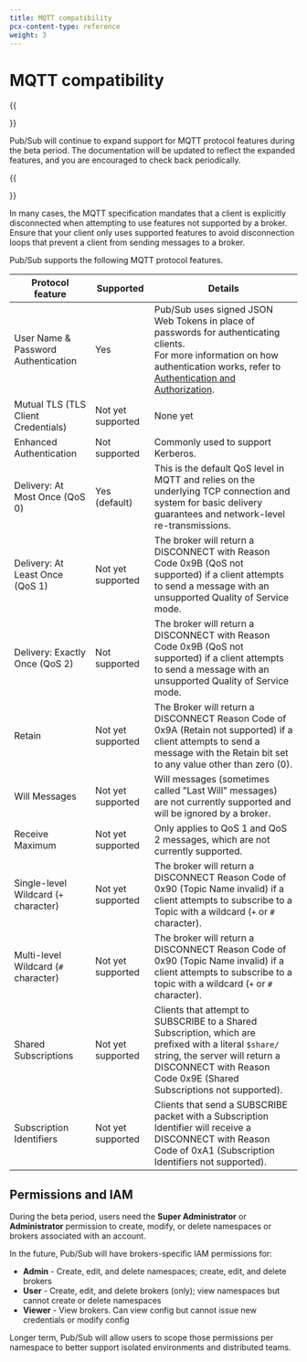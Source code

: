 ```yaml
---
title: MQTT compatibility
pcx-content-type: reference
weight: 3
---
```


# MQTT compatibility

{{<Aside type="note">}}

Pub/Sub will continue to expand support for MQTT protocol features during the beta period. The documentation will be updated to reflect the expanded features, and you are encouraged to check back periodically.

{{</Aside>}}

In many cases, the MQTT specification mandates that a client is explicitly disconnected when attempting to use features not supported by a broker. Ensure that your client only uses supported features to avoid disconnection loops that prevent a client from sending messages to a broker.

Pub/Sub supports the following MQTT protocol features.

| Protocol feature                      | Supported         | Details |
|---------------------------------------|-------------------|---------|
| User Name & Password Authentication	  | Yes               | Pub/Sub uses signed JSON Web Tokens in place of passwords for authenticating clients. <br/> For more information on how authentication works, refer to [Authentication and Authorization](/pub-sub/platform/authentication-authorization).|
| Mutual TLS (TLS Client Credentials)	  | Not yet supported |	None yet |
|Enhanced Authentication | Not supported| Commonly used to support Kerberos. |
|Delivery: At Most Once (QoS 0)	        | Yes (default)     | This is the default QoS level in MQTT and relies on the underlying TCP connection and system for basic delivery guarantees and network-level re-transmissions. |
| Delivery: At Least Once (QoS 1)	      | Not yet supported |	The broker will return a DISCONNECT with Reason Code 0x9B (QoS not supported) if a client attempts to send a message with an unsupported Quality of Service mode.|
Delivery: Exactly Once (QoS 2)          | Not supported     | The broker will return a DISCONNECT with Reason Code 0x9B (QoS not supported) if a client attempts to send a message with an unsupported Quality of Service mode. |
| Retain                                | Not yet supported | The Broker will return a DISCONNECT Reason Code of 0x9A (Retain not supported) if a client attempts to send a message with the Retain bit set to any value other than zero (0). |
| Will Messages                         |	Not yet supported | Will messages (sometimes called "Last Will" messages) are not currently supported and will be ignored by a broker. |
| Receive Maximum	                      | Not yet supported	| Only applies to QoS 1 and QoS 2 messages, which are not currently supported. |
| Single-level Wildcard (`+` character)	| Not yet supported	| The broker will return a DISCONNECT Reason Code of 0x90 (Topic Name invalid) if a client attempts to subscribe to a Topic with a wildcard (`+` or `#` character).  |
| Multi-level Wildcard (`#` character)  | Not yet supported | The broker will return a DISCONNECT Reason Code of 0x90 (Topic Name invalid) if a client attempts to subscribe to a topic with a wildcard (`+` or `#` character).|  
| Shared Subscriptions                  | Not yet supported | Clients that attempt to SUBSCRIBE to a Shared Subscription, which are prefixed with a literal `$share/` string, the server will return a DISCONNECT with Reason Code 0x9E (Shared Subscriptions not supported). |
| Subscription Identifiers              | Not yet supported | Clients that send a SUBSCRIBE packet with a Subscription Identifier will receive a DISCONNECT with Reason Code of 0xA1 (Subscription Identifiers not supported). |

## Permissions and IAM

During the beta period, users need the **Super Administrator** or **Administrator** permission to create, modify, or delete namespaces or brokers associated with an account.

In the future, Pub/Sub will have brokers-specific IAM permissions for:

- **Admin** - Create, edit, and delete namespaces; create, edit, and delete brokers
- **User** - Create, edit, and delete brokers (only); view namespaces but cannot create or delete namespaces
- **Viewer** - View brokers. Can view config but cannot issue new credentials or modify config

Longer term, Pub/Sub will allow users to scope those permissions per namespace to better support isolated environments and distributed teams.